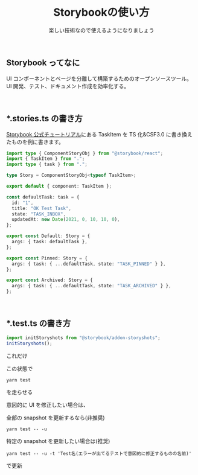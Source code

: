 <h1 align="center">
  Storybookの使い方
</h1>

<p align="center">
  楽しい技術なので使えるようになりましょう
</p>

&nbsp;

## Storybook ってなに

UI コンポーネントとページを分離して構築するためのオープンソースツール。UI 開発、テスト、ドキュメント作成を効率化する。

&nbsp;

## \*.stories.ts の書き方

[Storybook 公式チュートリアル](https://storybook.js.org/tutorials/ui-testing-handbook/react/en/composition-testing/)にある TaskItem を TS 化&CSF3.0 に書き換えたものを例に書きます。

```ts
import type { ComponentStoryObj } from "@storybook/react";
import { TaskItem } from ".";
import type { task } from ".";

type Story = ComponentStoryObj<typeof TaskItem>;

export default { component: TaskItem };

const defaultTask: task = {
  id: "1",
  title: "OK Test Task",
  state: "TASK_INBOX",
  updatedAt: new Date(2021, 0, 10, 10, 0),
};

export const Default: Story = {
  args: { task: defaultTask },
};

export const Pinned: Story = {
  args: { task: { ...defaultTask, state: "TASK_PINNED" } },
};

export const Archived: Story = {
  args: { task: { ...defaultTask, state: "TASK_ARCHIVED" } },
};
```

&nbsp;

## \*.test.ts の書き方

```ts
import initStoryshots from "@storybook/addon-storyshots";
initStoryshots();
```

これだけ

この状態で

```
yarn test
```

を走らせる

意図的に UI を修正したい場合は、

全部の snapshot を更新するなら(非推奨)

```
yarn test -- -u
```

特定の snapshot を更新したい場合は(推奨)

```
yarn test -- -u -t 'Test名(エラーが出てるテストで意図的に修正するものの名前)'
```

で更新
